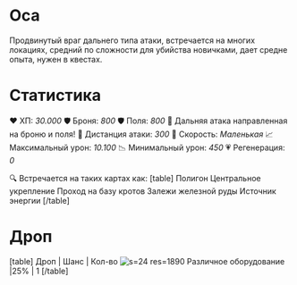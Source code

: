 # Оса
Продвинутый враг дальнего типа атаки, встречается на многих локациях, средний по сложности для убийства новичками, дает средне опыта, нужен в квестах.
# Cтатистика
❤ ХП: *30.000*
🛡 Броня: *800*
🛡 Поля: *800*
🔫 Дальняя атака направленная на броню и поля!
🎯 Дистанция атаки: *300*
🏃 Скорость: *Маленькая*
📈 Максимальный урон: *10.100*
📉 Минимальный урон: *450*
💗 Регенерация: *0*

🔍 Встречается на таких картах как:
[table]
Полигон
Центральное укрепление
Проход на базу кротов
Залежи железной руды
Источник энергии
[/table]
# Дроп
[table] Дроп | Шанс | Кол-во
![s=24 res=1890]() Различное оборудование |25% | 1
[/table]